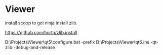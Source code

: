 # Viewer

install scoop to get ninja
install zlib.

https://github.com/horta/zlib.install

D:\Projects\Viewer\qt5\configure.bat -prefix D:\Projects\Viewer\qt6.ins -qt-zlib -debug-and-release